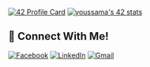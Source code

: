 [![42 Profile Card](https://1337-readme.vercel.app/api/profile?cursus=42cursus&dark=true&login=youssama)](https://github.com/ucefooo)
[![youssama's 42 stats](https://badge.mediaplus.ma/black/youssama)](https://github.com/ucefooo)
## 📱 Connect With Me!
[![Facebook](https://img.shields.io/badge/-Facebook-3b5998?style=flat-square&logo=facebook&logoColor=white)](https://www.facebook.com/ucef.OS/)
[![LinkedIn](https://img.shields.io/badge/-LinkedIn-0e76a8?style=flat-square&logo=linkedin&logoColor=white)](https://www.linkedin.com/in/youssef-oussama-907637176/)
[![Gmail](https://img.shields.io/badge/-Gmail-d95040?style=flat-square&logo=gmail&logoColor=white)](mailto:42y.oussama@gmail.com)
